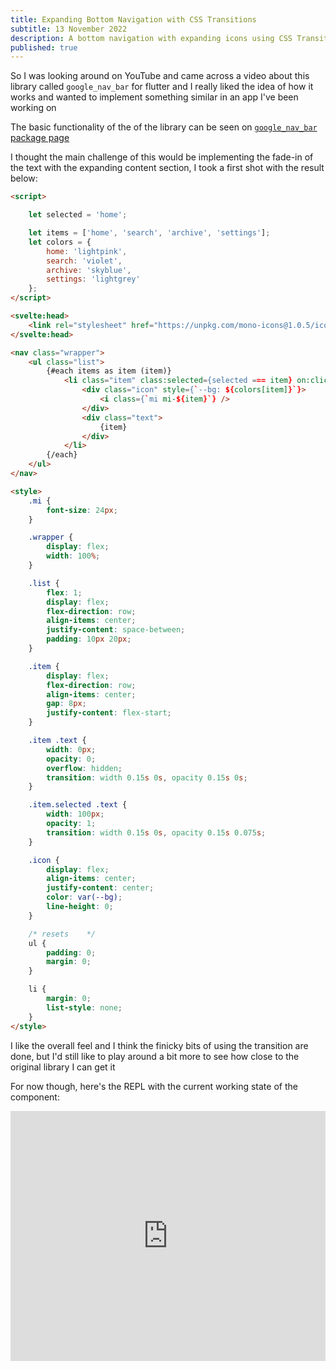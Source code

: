 ```yaml
---
title: Expanding Bottom Navigation with CSS Transitions
subtitle: 13 November 2022
description: A bottom navigation with expanding icons using CSS Transitions and Svelte
published: true
---
```


So I was looking around on YouTube and came across a video about this library called `google_nav_bar` for flutter and I really liked the idea of how it works and wanted to implement something similar in an app I've been working on

The basic functionality of the of the library can be seen on [`google_nav_bar` package page](https://pub.dev/packages/google_nav_bar)

I thought the main challenge of this would be implementing the fade-in of the text with the expanding content section, I took a first shot with the result below:

```html
<script>

	let selected = 'home';

	let items = ['home', 'search', 'archive', 'settings'];
	let colors = {
		home: 'lightpink',
		search: 'violet',
		archive: 'skyblue',
		settings: 'lightgrey'
	};
</script>

<svelte:head>
	<link rel="stylesheet" href="https://unpkg.com/mono-icons@1.0.5/iconfont/icons.css" />
</svelte:head>

<nav class="wrapper">
	<ul class="list">
		{#each items as item (item)}
			<li class="item" class:selected={selected === item} on:click={() => (selected = item)}>
				<div class="icon" style={`--bg: ${colors[item]}`}>
					<i class={`mi mi-${item}`} />
				</div>
				<div class="text">
					{item}
				</div>
			</li>
		{/each}
	</ul>
</nav>

<style>
	.mi {
		font-size: 24px;
	}

	.wrapper {
		display: flex;
		width: 100%;
	}

	.list {
		flex: 1;
		display: flex;
		flex-direction: row;
		align-items: center;
		justify-content: space-between;
		padding: 10px 20px;
	}

	.item {
		display: flex;
		flex-direction: row;
		align-items: center;
		gap: 8px;
		justify-content: flex-start;
	}

	.item .text {
		width: 0px;
		opacity: 0;
		overflow: hidden;
		transition: width 0.15s 0s, opacity 0.15s 0s;
	}

	.item.selected .text {
		width: 100px;
		opacity: 1;
		transition: width 0.15s 0s, opacity 0.15s 0.075s;
	}

	.icon {
		display: flex;
		align-items: center;
		justify-content: center;
		color: var(--bg);
		line-height: 0;
	}

	/* resets	 */
	ul {
		padding: 0;
		margin: 0;
	}

	li {
		margin: 0;
		list-style: none;
	}
</style>
```

I like the overall feel and I think the finicky bits of using the transition are done, but I'd still like to play around a bit more to see how close to the original library I can get it

For now though, here's the REPL with the current working state of the component:

<iframe height="400px" width="100%" src="https://repl.it/@nabeelvalley/ExpandingBottomNavItems?lite=true" scrolling="no" frameborder="no" allowtransparency="true" allowfullscreen="true" sandbox="allow-forms allow-pointer-lock allow-popups allow-same-origin allow-scripts allow-modals"></iframe>
